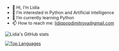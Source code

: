 - 👋 Hi, I’m Lidia
- 👀 I’m interested in Python and Artificial intelligence
- 🤩 I’m currently learning Python
- 📫 How to reach me: lidiqpopdimitrova@gmail.com

![Lidia's GitHub stats](https://github-readme-stats.vercel.app/api?username=lidiapopdimitrova&show_icons=true&theme=cobalt)

[![Top Languages](https://github-readme-stats.vercel.app/api/top-langs/?username=lidiapopdimitrova&theme=cobalt)](https://github.com/lidiapopdimitrova/github-readme-stats)
